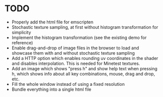 # TODO

* Properly add the html file for emscripten
* Stochastic texture sampling, at first without histogram transformation for
  simplicity
* Implement the histogram transformation (see the existing demo for reference)
* Enable drag-and-drop of image files in the browser to load and showcase
  them with and without stochastic texture sampling
* Add a HTTP option which enables rounding uv coordinates in the shader and
  disables interpolation. This is needed for Minetest textures.
* Add an image which shows "press h" and show help text when pressing h, which
  shows info about all key combinations, mouse, drag and drop, etc.
* Fill the whole window instead of using a fixed resolution
* Bundle everything into a single html file
